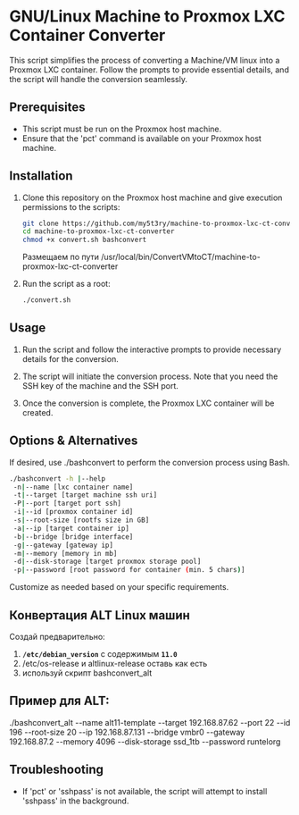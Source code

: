 # GNU/Linux Machine to Proxmox LXC Container Converter

This script simplifies the process of converting a Machine/VM linux into a Proxmox LXC container. Follow the prompts to provide essential details, and the script will handle the conversion seamlessly.

## Prerequisites

- This script must be run on the Proxmox host machine.
- Ensure that the 'pct' command is available on your Proxmox host machine.

## Installation

1. Clone this repository on the Proxmox host machine and give execution permissions to the scripts:

    ```bash
    git clone https://github.com/my5t3ry/machine-to-proxmox-lxc-ct-converter.git
    cd machine-to-proxmox-lxc-ct-converter
    chmod +x convert.sh bashconvert
    ```
    Размещаем по пути /usr/local/bin/ConvertVMtoCT/machine-to-proxmox-lxc-ct-converter

2. Run the script as a root:

    ```bash
    ./convert.sh
    ```

## Usage

1. Run the script and follow the interactive prompts to provide necessary details for the conversion.

2. The script will initiate the conversion process. Note that you need the SSH key of the machine and the SSH port.

3. Once the conversion is complete, the Proxmox LXC container will be created.

## Options & Alternatives

If desired, use ./bashconvert to perform the conversion process using Bash.
```bash
./bashconvert -h |--help
 -n|--name [lxc container name]
 -t|--target [target machine ssh uri]
 -P|--port [target port ssh]
 -i|--id [proxmox container id]
 -s|--root-size [rootfs size in GB]
 -a|--ip [target container ip]
 -b|--bridge [bridge interface]
 -g|--gateway [gateway ip]
 -m|--memory [memory in mb]
 -d|--disk-storage [target proxmox storage pool]
 -p|--password [root password for container (min. 5 chars)]
 ```

 Customize as needed based on your specific requirements.

## Конвертация ALT Linux машин
Создай предварительно:
1) **`/etc/debian_version`** с содержимым **`11.0`**
2) /etc/os-release и altlinux-release оставь как есть
3) используй скрипт bashconvert_alt


## Пример для ALT:
./bashconvert_alt --name alt11-template --target 192.168.87.62 --port 22     --id 196 --root-size 20 --ip 192.168.87.131 --bridge vmbr0     --gateway 192.168.87.2 --memory 4096 --disk-storage ssd_1tb     --password runtelorg



## Troubleshooting

- If 'pct' or 'sshpass' is not available, the script will attempt to install 'sshpass' in the background.
